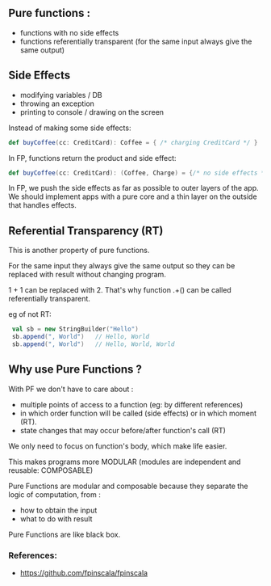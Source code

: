 ## Pure functions :
 - functions with no side effects
 - functions referentially transparent (for the same input always give the same output)

## Side Effects
  
 - modifying variables / DB
 - throwing an exception
 - printing to console / drawing on the screen
 
Instead of making some side effects:
```scala
def buyCoffee(cc: CreditCard): Coffee = { /* charging CreditCard */ }
```

In FP, functions return the product and side effect:
```scala
def buyCoffee(cc: CreditCard): (Coffee, Charge) = {/* no side effects */}
```
 
In FP, we push the side effects as far as possible to outer layers of the app. 
We should implement apps with a pure core and a thin layer on the outside that handles effects.
 
## Referential Transparency (RT)
 
This is another property of pure functions.

For the same input they always give the same output so they can be replaced with result without changing program.
 
1 + 1 can be replaced with 2. That's why function .+() can be called referentially transparent.
 
eg of not RT:
```scala
 val sb = new StringBuilder("Hello")
 sb.append(", World")   // Hello, World
 sb.append(", World")   // Hello, World, World
```
 
## Why use Pure Functions ?
 
With PF we don't have to care about :
 - multiple points of access to a function (eg: by different references)
 - in which order function will be called (side effects) or in which moment (RT).
 - state changes that may occur before/after function's call (RT)
 
We only need to focus on function's body, which make life easier.
 
This makes programs more MODULAR (modules are independent and reusable: COMPOSABLE)
 
Pure Functions are modular and composable because they separate the logic of computation, from :
 - how to obtain the input
 - what to do with result
 
Pure Functions are like black box.
   



### References:
 - https://github.com/fpinscala/fpinscala
 